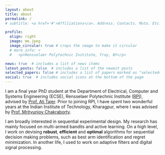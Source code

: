 ```yaml
---
layout: about
title: about
permalink: /
# subtitle: <a href='#'>Affiliations</a>. Address. Contacts. Moto. Etc.

profile:
  align: right
  image: me.jpeg
  image_circular: true # crops the image to make it circular
  # more_info: >
  #   <p>Rensselaer Polytechnic Institute, Troy, NY</p>

news: true  # includes a list of news items
latest_posts: false  # includes a list of the newest posts
selected_papers: false # includes a list of papers marked as "selected={true}"
social: true  # includes social icons at the bottom of the page
---
```

I am a final year PhD student at the Department of Electrical, Computer and Systems Engineering (ECSE), Rensselaer Polytechnic Institute ([RPI](https://www.ecse.rpi.edu/)), advised by [Prof. Ali Tajer](https://www.isg-rpi.com/). Prior to joining RPI, I have spent two wonderful years at the Indian Institute of Technology, Kharagpur, where I was advised by [Prof. Mrityunjoy Chakraborty](http://www.ecdept.iitkgp.ac.in/faculty/MChakraborty/).  

I am broadly interested in sequential experimental design. My research has mainly focused on multi-armed bandits and active learning. On a high level, I work on devising **robust**, **efficient** and **optimal** algorithms for sequential decision making problems, such as best arm identification and regret minimization. In another life, I used to work on adaptive filters and digital signal processing.



<!-- 🔈: I am on the job market ✨✨ -->

<!-- Write your biography here. Tell the world about yourself. Link to your favorite [subreddit](http://reddit.com). You can put a picture in, too. The code is already in, just name your picture `prof_pic.jpg` and put it in the `img/` folder.

Put your address / P.O. box / other info right below your picture. You can also disable any of these elements by editing `profile` property of the YAML header of your `_pages/about.md`. Edit `_bibliography/papers.bib` and Jekyll will render your [publications page](/al-folio/publications/) automatically.

Link to your social media connections, too. This theme is set up to use [Font Awesome icons](http://fortawesome.github.io/Font-Awesome/) and [Academicons](https://jpswalsh.github.io/academicons/), like the ones below. Add your Facebook, Twitter, LinkedIn, Google Scholar, or just disable all of them. -->
